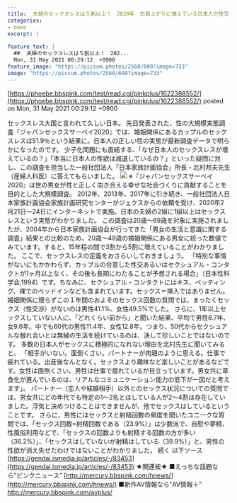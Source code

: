```yaml
---
title:  夫婦のセックスレスは５割以上！　2020年　右肩上がりに増えている日本人が性交したくない理由とは？ 	
categories:
- news
excerpt: |
  
feature_text: |
  ##  夫婦のセックスレスは５割以上！　202...
  Mon, 31 May 2021 00:29:12  +0900
feature_image: "https://picsum.photos/2560/600?image=733"
image: "https://picsum.photos/2560/600?image=733"
---
```


[https://phoebe.bbspink.com/test/read.cgi/pinkplus/1622388552/](https://phoebe.bbspink.com/test/read.cgi/pinkplus/1622388552/)
posted on Mon, 31 May 2021 00:29:12  +0900

<!--more-->

セックスレス大国と言われて久しい日本。 先日発表された、性の大規模実態調査『ジャパンセックスサーベイ2020』では、婚姻関係にあるカップルのセックスレスは51.9％という結果に。日本人の正しい性の実態が最新調査データで明らかになったのです。 少子化問題にも直結する、「なぜ日本人のセックスレスが増えているの？」「本当に日本人の性欲は減退しているの？」といった疑問に対し、この調査を担当した一般社団法人「日本家族計画協会」所長・北村邦夫先生（産婦人科医）に答えてもらいました。 ![](https://gendai.ismcdn.jp/mwimgs/a/0/640m/img_a0434bf8d1e853e729175fd096f2a573108807.jpg) ※『ジャパンセックスサーベイ2020』は世の男女が性と正しく向き合える幸せな社会づくりに貢献することを目的とした大規模調査。 2012年、2013年、2017年に引き続き、一般社団法人日本家族計画協会家族計画研究センターがジェクスからの依頼を受け、2020年2月21日〜24日にインターネットで実施。日本の夫婦の2組に1組以上はセックスレスという実態がわかりました。 この調査は20歳〜69歳を対象に実施されましたが、2004年から日本家族計画協会が行ってきた「男女の生活と意識に関する調査」結果との比較のため、20歳〜49歳の婚姻関係にある男女に絞った数値でみています。すると、15年程の間で3割から5割に増えていることがわかりました。 ここで、セックスレスの定義をおさらいしておきましょう。 「特別な事情がないにもかかわらず、カップルの合意した性交あるいはセクシュアル・コンタクトが1ヶ月以上なく、その後も長期にわたることが予想される場合」（日本性科学会,1994）です。ちなみに、セクシュアル・コンタクトにはキス、ペッティング、裸でのベッドインなども含まれています。セックス＝挿入ではありません。 婚姻関係に限らずこの１年間のおよそのセックス回数の質問では、まったくセックス（性交渉）がないのは男性41.1%、女性49.5%でした。 さらに、1年以上セックスしていない人に、「どれくらい前から」と聞いた結果、平均で男性8.7年、女9.6年。中でも60代の男性11.4年、女性12.8年。つまり、50代からセクシュアルな触れ合いとは無縁の生活を続けているのは、決して珍しいことではないのです。 多数の日本人がセックスに積極的になれない理由を北村先生に聞いてみると、 「相手がいない。面倒くさい。パートナーが肉親のように思える。仕事で疲れている。出産後なんとなく。セックスより趣味など楽しいことがあるなどです。女性は面倒くさい、男性は仕事で疲れているが目立っています。男女共に草食化が進んでいるのは、リアルなコミュニケーション能力の低下が一因だと考えます」。 パートナー（恋人や結婚相手）以外とのセックス状況についての質問では、男女共にどの年代でも特定の1〜2名とはしている人が2〜4割は存在していました。浮気と決めつけることはできませんが、他でセックスはしているということです。 さらに、男性にはセックスと射精回数の頻度を聞いたユニークな質問では、「セックス回数=射精回数である（23.9%）」は少数派で、自慰や夢精、性風俗利用などで、「セックスの回数よりも射精する回数の方が多い（36.2%）」、「セックスはしていないが射精はしている（39.9%）」と、男性の性欲が消え失せたわけではないことがわかりました。 続く 以下ソース [https://gendai.ismedia.jp/articles/-/83453](https://gendai.ismedia.jp/articles/-/83453) ★関連板★ ■えっちな話題なら”ピンクニュース” [http://mercury.bbspink.com/hnews/](http://mercury.bbspink.com/hnews/) ■新作AV情報なら”AV情報＋” http://mercury.bbspink.com/avplus/
